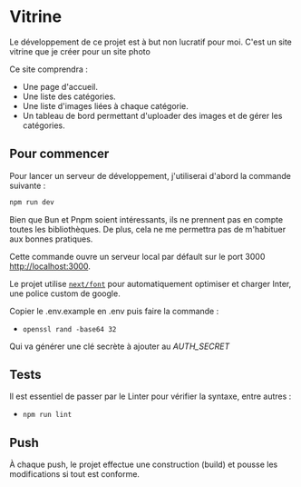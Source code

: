 # Vitrine

Le développement de ce projet est à but non lucratif pour moi.
C'est un site vitrine que je créer pour un site photo

Ce site comprendra :

- Une page d'accueil.
- Une liste des catégories.
- Une liste d'images liées à chaque catégorie.
- Un tableau de bord permettant d'uploader des images et de gérer les catégories.

## Pour commencer

Pour lancer un serveur de développement, j'utiliserai d'abord la commande suivante :

```bash
npm run dev
```

Bien que Bun et Pnpm soient intéressants, ils ne prennent pas en compte toutes les bibliothèques. De plus, cela ne me permettra pas de m'habituer aux bonnes pratiques.

Cette commande ouvre un serveur local par défault sur le port 3000
[http://localhost:3000](http://localhost:3000).

Le projet utilise [`next/font`](https://nextjs.org/docs/basic-features/font-optimization) pour automatiquement optimiser et charger Inter, une police custom de google.

Copier le .env.example en .env puis faire la commande :

- `openssl rand -base64 32`

Qui va générer une clé secrète à ajouter au *AUTH_SECRET*

## Tests

Il est essentiel de passer par le Linter pour vérifier la syntaxe, entre autres :

- `npm run lint`

## Push

À chaque push, le projet effectue une construction (build) et pousse les modifications si tout est conforme.
